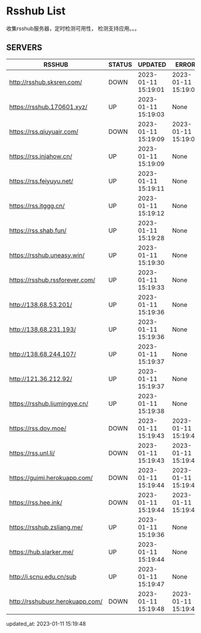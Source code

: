 # Rsshub List

收集rsshub服务器，定时检测可用性， 检测支持应用。。。


## SERVERS

|  RSSHUB   | STATUS  | UPDATED  | ERROR  | TWITTER |  
|  ----  | ----  | ----  | ----  | ---- |  
| http://rsshub.sksren.com/ | DOWN | 2023-01-11 15:19:01 | 2023-01-11 15:19:01 |  
| https://rsshub.170601.xyz/ | UP | 2023-01-11 15:19:03 | None |OK|  
| https://rss.qiuyuair.com/ | DOWN | 2023-01-11 15:19:09 | 2023-01-11 15:19:09 |  
| https://rss.injahow.cn/ | UP | 2023-01-11 15:19:09 | None ||  
| https://rss.feiyuyu.net/ | UP | 2023-01-11 15:19:11 | None |OK|  
| https://rss.itggg.cn/ | UP | 2023-01-11 15:19:12 | None ||  
| https://rss.shab.fun/ | UP | 2023-01-11 15:19:28 | None |OK|  
| https://rsshub.uneasy.win/ | UP | 2023-01-11 15:19:30 | None |OK|  
| https://rsshub.rssforever.com/ | UP | 2023-01-11 15:19:33 | None |OK|  
| http://138.68.53.201/ | UP | 2023-01-11 15:19:36 | None ||  
| http://138.68.231.193/ | UP | 2023-01-11 15:19:36 | None ||  
| http://138.68.244.107/ | UP | 2023-01-11 15:19:37 | None ||  
| http://121.36.212.92/ | UP | 2023-01-11 15:19:37 | None ||  
| https://rsshub.liumingye.cn/ | UP | 2023-01-11 15:19:38 | None |OK|  
| https://rss.dov.moe/ | DOWN | 2023-01-11 15:19:43 | 2023-01-11 15:19:43 |  
| https://rss.unl.li/ | DOWN | 2023-01-11 15:19:43 | 2023-01-11 15:19:43 |  
| https://guimi.herokuapp.com/ | DOWN | 2023-01-11 15:19:44 | 2023-01-11 15:19:44 |  
| https://rss.hee.ink/ | DOWN | 2023-01-11 15:19:44 | 2023-01-11 15:19:44 |  
| https://rsshub.zsliang.me/ | UP | 2023-01-11 15:19:36 | None |OK|  
| https://hub.slarker.me/ | UP | 2023-01-11 15:19:44 | None |OK|  
| http://i.scnu.edu.cn/sub | UP | 2023-01-11 15:19:47 | None ||  
| http://rsshubusr.herokuapp.com/ | DOWN | 2023-01-11 15:19:48 | 2023-01-11 15:19:48 |  
  

updated_at: 2023-01-11 15:19:48  
